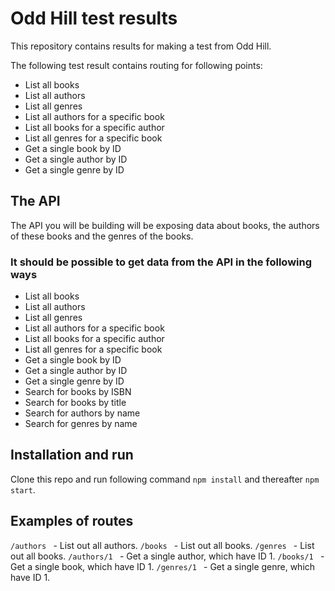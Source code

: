 # Odd Hill test results

This repository contains results for making a test from Odd Hill.

The following test result contains routing for following points:

- List all books
- List all authors
- List all genres
- List all authors for a specific book
- List all books for a specific author
- List all genres for a specific book
- Get a single book by ID
- Get a single author by ID
- Get a single genre by ID

## The API

The API you will be building will be exposing data about books, the authors
of these books and the genres of the books.

### It should be possible to get data from the API in the following ways

- List all books
- List all authors
- List all genres
- List all authors for a specific book
- List all books for a specific author
- List all genres for a specific book
- Get a single book by ID
- Get a single author by ID
- Get a single genre by ID
- Search for books by ISBN
- Search for books by title
- Search for authors by name
- Search for genres by name

## Installation and run

Clone this repo and run following command `npm install` and thereafter `npm start`.

## Examples of routes

```/authors ``` - List out all authors.
```/books ``` - List out all books.
```/genres ``` - List out all books.
```/authors/1 ``` - Get a single author, which have ID 1.
```/books/1 ``` - Get a single book, which have ID 1.
```/genres/1 ``` - Get a single genre, which have ID 1.
